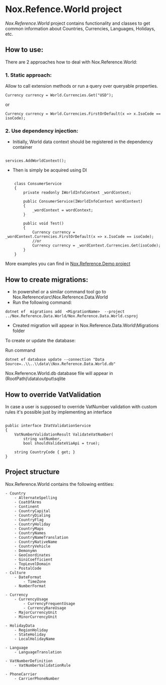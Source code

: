 # Nox.Refence.World project
*Nox.Reference.World* project contains functionality and classes to get common information about Countries, Currencies, Languages, Holidays, etc.
## How to use:
There are 2 approaches how to deal with Nox.Reference.World:
### 1. Static approach: 
Allow to call extension methods or run a query over queryable properties.

`
Currency currency = World.Currencies.Get("USD");
`

or
		
`
Currency currency = World.Currencies.FirstOrDefault(x => x.IsoCode == isoCode);
		`
	
### 2. Use dependency injection:
- Initially, World data context should be registered in the dependency container

```

services.AddWorldContext();

```

- Then is simply be acquired using DI

```

    class ConsumerService
	{
		private readonly IWorldInfoContext _wordContext;
		
		public ConsumerService(IWorldInfoContext wordContext)
		{
			_wordContext = wordContext;
		}
		
		public void Test()
		{
			Currency currency = _wordContext.Currencies.FirstOrDefault(x => x.IsoCode == isoCode);
			//or
			Currency currency = _wordContext.Currencies.Get(isoCode);
		}
	}
```

More examples you can find in  [Nox.Reference.Demo project](https://github.com/NoxOrg/Nox.Reference/blob/main/src/Nox.Demo/Program.cs "Examples")

## How to create migrations:
- In powershel or a similar command tool go to Nox.Reference\src\Nox.Reference.Data.World
- Run the following command:   

`dotnet ef  migrations add  <MigrationName>  --project ../Nox.Reference.Data.World/Nox.Reference.Data.World.csproj`

- Created migration will appear in Nox.Reference.Data.World\\Migrations folder

To create or update the database:

Run command

`
dotnet ef database update --connection "Data Source=..\\..\\data\\Nox.Reference.Data.World.db"
`

Nox.Reference.World.db database file will appear in (RootPath)\data\output\sqlite


## How to override VatValidation
In case a user is supposed to override VatNumber validation with custom rules it's possible just by implementing an interface

```

public interface IVatValidationService
{
    VatNumberValidationResult ValidateVatNumber(
        string vatNumber,
        bool shouldValidateViaApi = true);

    string CountryCode { get; }
}

```

## Project structure		
Nox.Reference.World contains the following entities:

	- Country
		- AlternateSpelling
		- CoatOfArms
		- Continent
		- CountryCapital
		- CountryDialing
		- CountryFlag
		- CountryHoliday
		- CountryMaps
		- CountryNames
		- CountryNameTranslation
		- CountryNativeName
		- CountryVehicle
		- Demonymn
		- GeoCoordinates
		- GiniCoefficient
		- TopLevelDomain
		- PostalCode
	- Culture
		- DateFormat
			- TimeZone
		- NumberFormat

	- Currency
		- CurrencyUsage
			- CurrencyFrequentUsage
			- CurrencyRareUsage
		- MajorCurrencyUnit
		- MinorCurrencyUnit

	- HolidayData
		- RegionHoliday
		- StateHoliday
		- LocalHolidayName
		
	- Language
		- LanguageTranslation

	- VatNumberDefinition
		- VatNumberValidationRule
		
	- PhoneCarrier
		- CarrierPhoneNumber